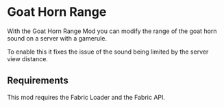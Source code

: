 # Goat Horn Range

With the Goat Horn Range Mod you can modify the range of the goat horn sound on a server with a gamerule.

To enable this it fixes the issue of the sound being limited by the server view distance.

## Requirements

This mod requires the Fabric Loader and the Fabric API.